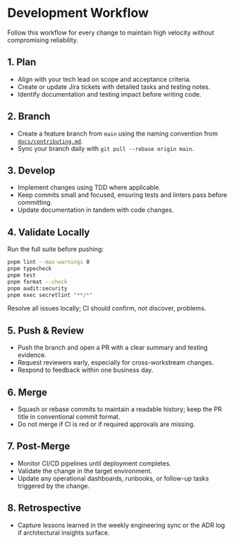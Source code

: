 # Development Workflow

Follow this workflow for every change to maintain high velocity without compromising reliability.

## 1. Plan

- Align with your tech lead on scope and acceptance criteria.
- Create or update Jira tickets with detailed tasks and testing notes.
- Identify documentation and testing impact before writing code.

## 2. Branch

- Create a feature branch from `main` using the naming convention from [`docs/contributing.md`](../contributing.md#1-branching-strategy).
- Sync your branch daily with `git pull --rebase origin main`.

## 3. Develop

- Implement changes using TDD where applicable.
- Keep commits small and focused, ensuring tests and linters pass before committing.
- Update documentation in tandem with code changes.

## 4. Validate Locally

Run the full suite before pushing:

```bash
pnpm lint --max-warnings 0
pnpm typecheck
pnpm test
pnpm format --check
pnpm audit:security
pnpm exec secretlint "**/*"
```

Resolve all issues locally; CI should confirm, not discover, problems.

## 5. Push & Review

- Push the branch and open a PR with a clear summary and testing evidence.
- Request reviewers early, especially for cross-workstream changes.
- Respond to feedback within one business day.

## 6. Merge

- Squash or rebase commits to maintain a readable history; keep the PR title in conventional commit format.
- Do not merge if CI is red or if required approvals are missing.

## 7. Post-Merge

- Monitor CI/CD pipelines until deployment completes.
- Validate the change in the target environment.
- Update any operational dashboards, runbooks, or follow-up tasks triggered by the change.

## 8. Retrospective

- Capture lessons learned in the weekly engineering sync or the ADR log if architectural insights surface.
